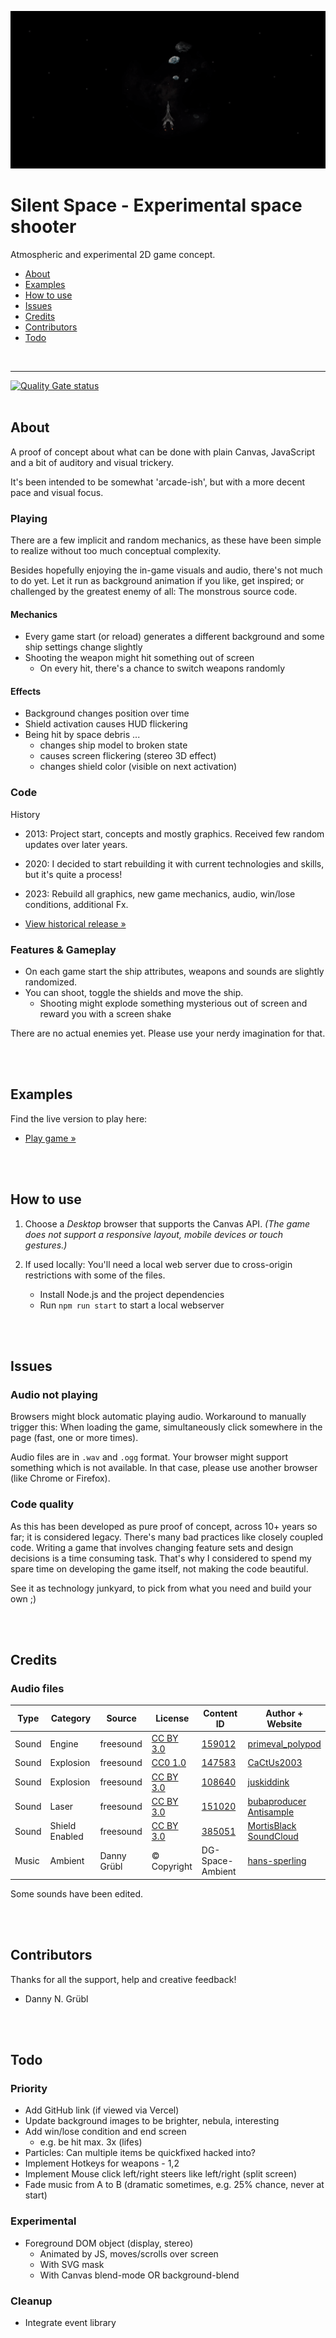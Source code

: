 [![Silent Space](teaser.png)](https://christianoellers.github.io/Silent-Space--2D-Game)

# Silent Space - Experimental space shooter

Atmospheric and experimental 2D game concept.

- [About](#about)
- [Examples](#examples)
- [How to use](#how-to-use)
- [Issues](#issues)
- [Credits](#credits)
- [Contributors](#contributors)
- [Todo](#todo)

<br>

---

[![Quality Gate status](https://sonarcloud.io/api/project_badges/measure?project=ChristianOellers_Silent-Space--2D-Game&metric=alert_status)](https://sonarcloud.io/dashboard?id=ChristianOellers_Silent-Space--2D-Game)
<br><br>

## About

A proof of concept about what can be done with plain Canvas, JavaScript and a bit of auditory and visual trickery.

It's been intended to be somewhat 'arcade-ish', but with a more decent pace and visual focus.

### Playing

There are a few implicit and random mechanics, as these have been simple to realize without too much conceptual complexity.

Besides hopefully enjoying the in-game visuals and audio, there's not much to do yet. Let it run as background animation if you like, get inspired; or challenged by the greatest enemy of all: The monstrous source code.

#### Mechanics

- Every game start (or reload) generates a different background and some ship settings change slightly
- Shooting the weapon might hit something out of screen
  - On every hit, there's a chance to switch weapons randomly

#### Effects

- Background changes position over time
- Shield activation causes HUD flickering
- Being hit by space debris ...
  - changes ship model to broken state
  - causes screen flickering (stereo 3D effect)
  - changes shield color (visible on next activation)

### Code

History

- 2013: Project start, concepts and mostly graphics. Received few random updates over later years.
- 2020: I decided to start rebuilding it with current technologies and skills, but it's quite a process!
- 2023: Rebuild all graphics, new game mechanics, audio, win/lose conditions, additional Fx.

- [View historical release »](https://github.com/ChristianOellers/2D-Space-Shooter-Concept/releases)

### Features & Gameplay

- On each game start the ship attributes, weapons and sounds are slightly randomized.
- You can shoot, toggle the shields and move the ship.
  - Shooting might explode something mysterious out of screen and reward you with a screen shake

There are no actual enemies yet. Please use your nerdy imagination for that.

<br><br>

## Examples

Find the live version to play here:

- [Play game »](https://christianoellers.github.io/2D-Space-Shooter-Concept)

<br><br>

## How to use

1. Choose a _Desktop_ browser that supports the Canvas API. _(The game does not support a responsive layout, mobile devices or touch gestures.)_
2. If used locally: You'll need a local web server due to cross-origin restrictions with some of the files.

   - Install Node.js and the project dependencies
   - Run `npm run start` to start a local webserver

<br><br>

## Issues

### Audio not playing

Browsers might block automatic playing audio. Workaround to manually trigger this: When loading the game, simultaneously click somewhere in the page (fast, one or more times).

Audio files are in `.wav` and `.ogg` format. Your browser might support something which is not available. In that case, please use another browser (like Chrome or Firefox).

### Code quality

As this has been developed as pure proof of concept, across 10+ years so far; it is considered legacy.
There's many bad practices like closely coupled code. Writing a game that involves changing feature sets and design decisions is a time consuming task.
That's why I considered to spend my spare time on developing the game itself, not making the code beautiful.

See it as technology junkyard, to pick from what you need and build your own ;)

<br><br>

## Credits

### Audio files

| Type  | Category       | Source      | License                                                      | Content ID                                                        | Author + Website                                                                                              |
| ----- | -------------- | ----------- | ------------------------------------------------------------ | ----------------------------------------------------------------- | ------------------------------------------------------------------------------------------------------------- |
| Sound | Engine         | freesound   | [CC BY 3.0](https://creativecommons.org/licenses/by/3.0)     | [159012](https://freesound.org/people/MortisBlack/sounds/159012)  | [primeval_polypod](https://freesound.org/people/primeval_polypod)                                             |
| Sound | Explosion      | freesound   | [CC0 1.0](https://creativecommons.org/publicdomain/zero/1.0) | [147583](https://freesound.org/people/CaCtUs2003/sounds/147583)   | [CaCtUs2003](https://freesound.org/people/CaCtUs2003)                                                         |
| Sound | Explosion      | freesound   | [CC BY 3.0](https://creativecommons.org/licenses/by/3.0)     | [108640](https://freesound.org/people/juskiddink/sounds/108640)   | [juskiddink](https://freesound.org/people/juskiddink)                                                         |
| Sound | Laser          | freesound   | [CC BY 3.0](https://creativecommons.org/licenses/by/3.0)     | [151020](https://freesound.org/people/bubaproducer/sounds/151020) | [bubaproducer](https://freesound.org/people/bubaproducer) <br> [Antisample](https://antisample.com)           |
| Sound | Shield Enabled | freesound   | [CC BY 3.0](https://creativecommons.org/licenses/by/3.0)     | [385051](https://freesound.org/people/MortisBlack/sounds/385051)  | [MortisBlack](https://freesound.org/people/MortisBlack) <br> [SoundCloud](https://soundcloud.com/mortisblack) |
| Music | Ambient        | Danny Grübl | © Copyright                                                  | DG-Space-Ambient                                                  | [hans-sperling](https://github.com/hans-sperling)                                                             |

Some sounds have been edited.

<br><br>

## Contributors

Thanks for all the support, help and creative feedback!

- Danny N. Grübl

<br><br>

## Todo

### Priority

- Add GitHub link (if viewed via Vercel)
- Update background images to be brighter, nebula, interesting
- Add win/lose condition and end screen
  - e.g. be hit max. 3x (lifes)
- Particles: Can multiple items be quickfixed hacked into?
- Implement Hotkeys for weapons - 1,2
- Implement Mouse click left/right steers like left/right (split screen)
- Fade music from A to B (dramatic sometimes, e.g. 25% chance, never at start)

### Experimental

- Foreground DOM object (display, stereo)
  - Animated by JS, moves/scrolls over screen
  - With SVG mask
  - With Canvas blend-mode OR background-blend

### Cleanup

- Integrate event library
